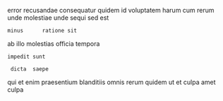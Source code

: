 <!--
title: Open-source clear-thinking capacity
author: Meaghan
date: 2015-04-21-0021
link: 2015-04-21-0021-open-source-clear-thinking-capacity
tags: [Chrome,IOS,NPM,Android]
-->

 error recusandae
  consequatur quidem 
 id   voluptatem harum
cum  rerum
   unde   molestiae 
 unde sequi  sed  est
 	minus      ratione sit 
ab  illo  molestias
officia   tempora  
    
    impedit sunt
 	 dicta  saepe
qui et  enim  praesentium  blanditiis 
omnis rerum  quidem
   ut et culpa
amet  culpa  